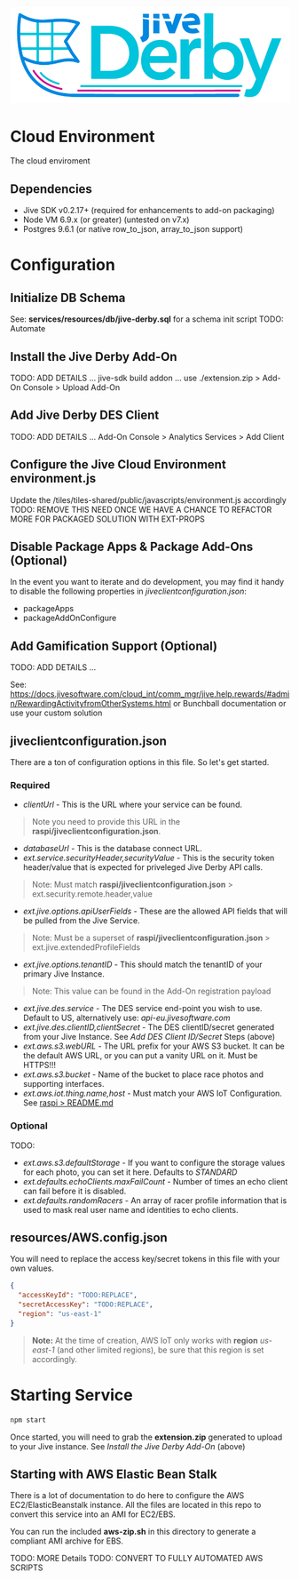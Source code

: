 
![Jive Derby](../raspi/public/images/jive-derby-logo.png "Jive Derby")

# Cloud Environment
The cloud enviroment

## Dependencies
* Jive SDK v0.2.17+ (required for enhancements to add-on packaging)
* Node VM 6.9.x (or greater) (untested on v7.x)
* Postgres 9.6.1 (or native row_to_json, array_to_json support)

# Configuration

## Initialize DB Schema
See: **services/resources/db/jive-derby.sql** for a schema init script
TODO:  Automate

## Install the Jive Derby Add-On
TODO:  ADD DETAILS ... jive-sdk build addon ... use ./extension.zip > Add-On Console > Upload Add-On

## Add Jive Derby DES Client
TODO:  ADD DETAILS ... Add-On Console > Analytics Services > Add Client

## Configure the Jive Cloud Environment environment.js
Update the /tiles/tiles-shared/public/javascripts/environment.js accordingly
TODO: REMOVE THIS NEED ONCE WE HAVE A CHANCE TO REFACTOR MORE FOR PACKAGED SOLUTION WITH EXT-PROPS

## Disable Package Apps & Package Add-Ons (Optional)
In the event you want to iterate and do development, you may find it handy to disable the following properties in *jiveclientconfiguration.json*:
* packageApps
* packageAddOnConfigure

## Add Gamification Support (Optional)
TODO:  ADD DETAILS ...


See: https://docs.jivesoftware.com/cloud_int/comm_mgr/jive.help.rewards/#admin/RewardingActivityfromOtherSystems.html
or Bunchball documentation
or use your custom solution

## jiveclientconfiguration.json
There are a ton of configuration options in this file.  So let's get started.

### Required
* *clientUrl* - This is the URL where your service can be found.
>Note you need to provide this URL in the **raspi/jiveclientconfiguration.json**.

* *databaseUrl* - This is the database connect URL.
* *ext.service.securityHeader,securityValue* - This is the security token header/value that is expected for priveleged Jive Derby API calls.
>Note:  Must match **raspi/jiveclientconfiguration.json** > ext.security.remote.header,value

* *ext.jive.options.apiUserFields* - These are the allowed API fields that will be pulled from the Jive Service.
>Note:  Must be a superset of **raspi/jiveclientconfiguration.json** > ext.jive.extendedProfileFields

* *ext.jive.options.tenantID* - This should match the tenantID of your primary Jive Instance.
>Note:  This value can be found in the Add-On registration payload

* *ext.jive.des.service* - The DES service end-point you wish to use.  Default to US, alternatively use: *api-eu.jivesoftware.com*
* *ext.jive.des.clientID,clientSecret* - The DES clientID/secret generated from your Jive Instance.  See *Add DES Client ID/Secret* Steps (above)
* *ext.aws.s3.webURL* - The URL prefix for your AWS S3 bucket.  It can be the default AWS URL, or you can put a vanity URL on it.  Must be HTTPS!!!
* *ext.aws.s3.bucket* - Name of the bucket to place race photos and supporting interfaces.
* *ext.aws.iot.thing.name,host* - Must match your AWS IoT Configuration.  See [raspi > README.md](../raspi/README.md)

### Optional
TODO:

* *ext.aws.s3.defaultStorage* - If you want to configure the storage values for each photo, you can set it here.  Defaults to *STANDARD*
* *ext.defaults.echoClients.maxFailCount* - Number of times an echo client can fail before it is disabled.
* *ext.defaults.randomRacers* - An array of racer profile information that is used to mask real user name and identities to echo clients.

## resources/AWS.config.json
You will need to replace the access key/secret tokens in this file with your own values.

````json
{
  "accessKeyId": "TODO:REPLACE",
  "secretAccessKey": "TODO:REPLACE",
  "region": "us-east-1"
}
````
>**Note:**  At the time of creation, AWS IoT only works with **region** *us-east-1* (and other limited regions), be sure that this region is set accordingly.

# Starting Service

````bash
npm start
````

Once started, you will need to grab the **extension.zip** generated to upload to your Jive instance.  See *Install the Jive Derby Add-On* (above)

## Starting with AWS Elastic Bean Stalk
There is a lot of documentation to do here to configure the AWS EC2/ElasticBeanstalk instance.  All the files are located in this repo to convert this service into an AMI for EC2/EBS.

You can run the included **aws-zip.sh** in this directory to generate a compliant AMI archive for EBS.  

TODO: MORE Details
TODO: CONVERT TO FULLY AUTOMATED AWS SCRIPTS
